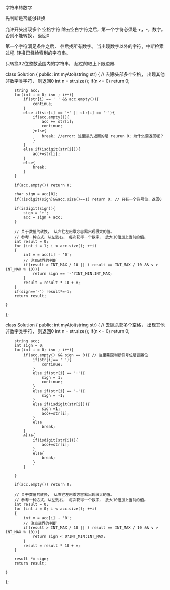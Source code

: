 
字符串转数字

先判断是否能够转换

允许开头出现多个 空格字符
除去空白字符之后，第一个字符必须是 +，-，数字。否则不能转换， 返回0

第一个字符满足条件之后， 往后找所有数字。 当出现数字以外的字符，中断检索过程. 转换已经检索到的字符串。

只转换32位整数范围内的字符串， 超过的取上下限边界

class Solution {
public:
    int myAtoi(string str) {
        // 去除头部多个空格， 出现其他非数字类字符， 则返回0
        int n = str.size();
        if(n <= 0) return 0;

        string acc;
        for(int i = 0; i<n ; i++){
            if(str[i] == ' ' && acc.empty()){
                continue;
            } 
            else if(str[i] == '+' || str[i] == '-'){
                if(acc.empty()){
                    acc += str[i];
                    continue;
                }else{
                    break; //error: 这里最先返回的是 reurun 0; 为什么要返回呢？
                }
            }
            else if(isdigit(str[i])){
                acc+=str[i];
            }
            else{
                break;
            }
        }

        if(acc.empty()) return 0;

        char sign = acc[0];
        if(!isdigit(sign)&&acc.size()==1) return 0; // 只有一个符号位，返回0

        if(isdigit(sign)){
            sign = '+';
            acc = sign + acc;
        }

        // 关于数值的转换， 从右往左用乘方容易出现很大的值。 
        // 参考一种方式，从左到右， 每次获得一个数字， 放大10倍加上当前的值。        
        int result = 0;
        for (int i = 1; i < acc.size(); ++i)
        {
            int v = acc[i] - '0';
            // 注意越界的判断
            if(result > INT_MAX / 10 || ( result == INT_MAX / 10 && v > INT_MAX % 10)){
                return sign == '-'?INT_MIN:INT_MAX;
            }
            result = result * 10 + v;
        }
        if(sign=='-') result*=-1;
        return result;
        
    }
};


class Solution {
public:
    int myAtoi(string str) {
        // 去除头部多个空格， 出现其他非数字类字符， 则返回0
        int n = str.size();
        if(n <= 0) return 0;

        string acc;
        int sign = 0;
        for(int i = 0; i<n ; i++){
            if(acc.empty() && sign == 0){ // 这里需要判断符号位是否置位
                if(str[i]== ' '){
                    continue;
                }
                else if(str[i] == '+'){
                    sign = 1;
                    continue;
                }
                else if(str[i] == '-'){
                    sign = -1;
                }
                else if(isdigit(str[i])){
                    sign =1;
                    acc+=str[i];
                }
                else
                    break;
            } 
            else{
                if(isdigit(str[i])){
                    acc+=str[i];
                }
                else{
                    break;
                } 
            } 
            
        }

        if(acc.empty()) return 0;
        
        // 关于数值的转换， 从右往左用乘方容易出现很大的值。 
        // 参考一种方式，从左到右， 每次获得一个数字， 放大10倍加上当前的值。        
        int result = 0;
        for (int i = 0; i < acc.size(); ++i)
        {
            int v = acc[i] - '0';
            // 注意越界的判断
            if(result > INT_MAX / 10 || ( result == INT_MAX / 10 && v > INT_MAX % 10)){
                return sign < 0?INT_MIN:INT_MAX;
            }
            result = result * 10 + v;
        }

        result *= sign;
        return result;

    }
};